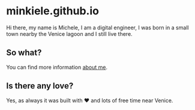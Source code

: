 # minkiele.github.io

Hi there, my name is Michele, I am a digital engineer, I was born
in a small town nearby the Venice lagoon and I still live there.

## So what?

You can find more information [about me](/about).

## Is there any love?

Yes, as always it was built with ❤️ and lots of free time near Venice.
